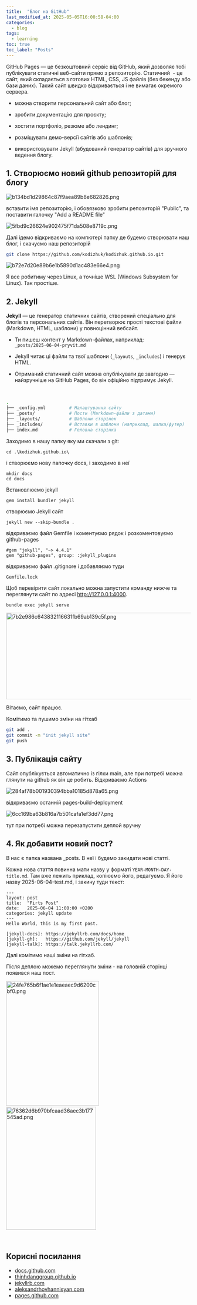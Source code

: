 ```yaml
---
title:  "Блог на GitHub"
last_modified_at: 2025-05-05T16:00:58-04:00
categories: 
  - blog
tags:
  - learning
toc: true
toc_label: "Posts"
---
```


GitHub Pages — це безкоштовний сервіс від GitHub, який дозволяє тобі публікувати статичні веб-сайти прямо з репозиторію. Статичний  - це сайт, який складається з готових HTML, CSS, JS файлів (без бекенду або бази даних). Такий сайт швидко відкривається і не вимагає окремого сервера.

- можна створити персональний сайт або блог;
    
- зробити документацію для проєкту;
    
- хостити портфоліо, резюме або лендинг;
    
- розміщувати демо-версії сайтів або шаблонів;
    
- використовувати Jekyll (вбудований генератор сайтів) для зручного ведення блогу.
    

## 1\. Створюємо новий github репозиторій для блогу

![b134bd1d29864c87f9aea89b8e682826.png](/assets/resources/b134bd1d29864c87f9aea89b8e682826.png)

вставити імя репозиторію, і обовязково зробити репозиторій "Public", та поставити галочку "Add a README file"

![5fbd9c26624e902475f71da508e8719c.png](/assets/resources/5fbd9c26624e902475f71da508e8719c.png)

Далі ідемо відкриваємо на компютері папку де будемо створювати наш блог, і скачуємо наш репозиторій

```bash
git clone https://github.com/kodizhuk/kodizhuk.github.io.git
```

![b72e7d20e89b6e1b5890d1ac483e66e4.png](/assets/resources/b72e7d20e89b6e1b5890d1ac483e66e4.png)

Я все робитиму через Linux, а точніше WSL (Windows Subsystem for Linux). Так простіше.

## 2\. Jekyll

**Jekyll** — це генератор статичних сайтів, створений спеціально для блогів та персональних сайтів. Він перетворює прості текстові файли (Markdown, HTML, шаблони) у повноцінний вебсайт.

- Ти пишеш контент у Markdown-файлах, наприклад:  
    `_posts/2025-06-04-pryvit.md`
    
- Jekyll читає ці файли та твої шаблони (`_layouts`, `_includes`) і генерує HTML.
    
- Отриманий статичний сайт можна опублікувати де завгодно — найзручніше на GitHub Pages, бо він офіційно підтримує Jekyll.
    

&nbsp;

```bash
.
├── _config.yml         # Налаштування сайту
├── _posts/             # Пости (Markdown-файли з датами)
├── _layouts/           # Шаблони сторінок
├── _includes/          # Вставки в шаблони (наприклад, шапка/футер)
├── index.md            # Головна сторінка

```

Заходимо в нашу папку яку ми скачали з git:

```shell
cd .\kodizhuk.github.io\
```

і створюємо нову папочку docs, і заходимо в неї

```shell
mkdir docs
cd docs
```

Встановлюємо jekyll

```bash
gem install bundler jekyll
```

створюємо Jekyll сайт

```shell
jekyll new --skip-bundle .
```

відкриваємо файл Gemfile і коментуємо рядок і розкоментовуємо github-pages

```shell
#gem "jekyll", "~> 4.4.1"
gem "github-pages", group: :jekyll_plugins

```

відкриваємо файл .gitignore і добавляємо туди

```shell
Gemfile.lock
```

Щоб перевірити сайт локально можна запустити команду нижче та переглянути сайт по адресі http://127.0.0.1:4000.

```shell
bundle exec jekyll serve
```

<img src="/assets/resources/7b2e986c643832116631fb69ab139c5f.png" alt="7b2e986c643832116631fb69ab139c5f.png" width="712" height="235" class="jop-noMdConv">

Вітаємо, сайт працює.

Комітимо та пушимо зміни на гітхаб

```bash
git add .
git commit -m "init jekyll site"
git push
```

## 3. Публікація сайту

Сайт опублікується автоматично із гілки main, але при потребі можна глянути на github як він це робить. Відкриваємо Actions

![284af78b001930394bba10185d878a65.png](/assets/resources/284af78b001930394bba10185d878a65.png)



відкриваємо останній pages-build-deployment

![6cc169ba63b816a7b501cafa1ef3dd77.png](/assets/resources/6cc169ba63b816a7b501cafa1ef3dd77.png)

тут при потребі можна перезапустити деплой вручну

## 4. Як добавити новий пост?

В нас є папка названа \_posts. В неї і будемо закидати нові статті.

Кожна нова стаття повинна мати назву у форматі `YEAR-MONTH-DAY-title.md`. Там вже лежить приклад, копіюємо його, редагуємо. Я його назву 2025-06-04-test.md, і закину туди текст:

```
---
layout: post
title:  "Firts Post"
date:   2025-06-04 11:00:00 +0200
categories: jekyll update
---
Hello World, this is my first post.

[jekyll-docs]: https://jekyllrb.com/docs/home
[jekyll-gh]:   https://github.com/jekyll/jekyll
[jekyll-talk]: https://talk.jekyllrb.com/

```

Далі комітимо наші зміни на гітхаб.

Після деплою можемо переглянути зміни - на головній сторінці появився наш пост.

<img src="/assets/resources/24fe765b6f1ae1e1eaeaec9d6200cbf0.png" alt="24fe765b6f1ae1e1eaeaec9d6200cbf0.png" width="253" height="339" class="jop-noMdConv">  <img src="/assets/resources/76362d6b970bfcaad36aec3b177545ad.png" alt="76362d6b970bfcaad36aec3b177545ad.png" width="245" height="334" class="jop-noMdConv">

&nbsp;

## Корисні посилання

- [docs.github.com](https://docs.github.com/en/pages/quickstart)
- [thinhdanggroup.github.io](https://thinhdanggroup.github.io/github-blog/#introduction)
- [jekyllrb.com](https://jekyllrb.com/docs/pages/)
- [aleksandrhovhannisyan.com](https://www.aleksandrhovhannisyan.com/blog/getting-started-with-jekyll-and-github-pages/)
- [pages.github.com](https://pages.github.com/)

